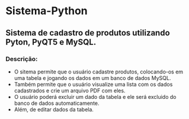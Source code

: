 # Sistema-Python
## Sistema de cadastro de produtos utilizando Pyton, PyQT5 e MySQL.
### Descrição:
 - O sitema permite que o usuário cadastre produtos, colocando-os em uma tabela e jogando os dados em um banco de dados MySQL.
 - Também permite que o usuário visualize uma lista com os dados cadastrados e crie um arquivo PDF com eles.
 - O usuário poderá excluir um dado da tabela e ele será excluido do banco de dados automaticamente.
 - Além, de editar dados da tabela.

